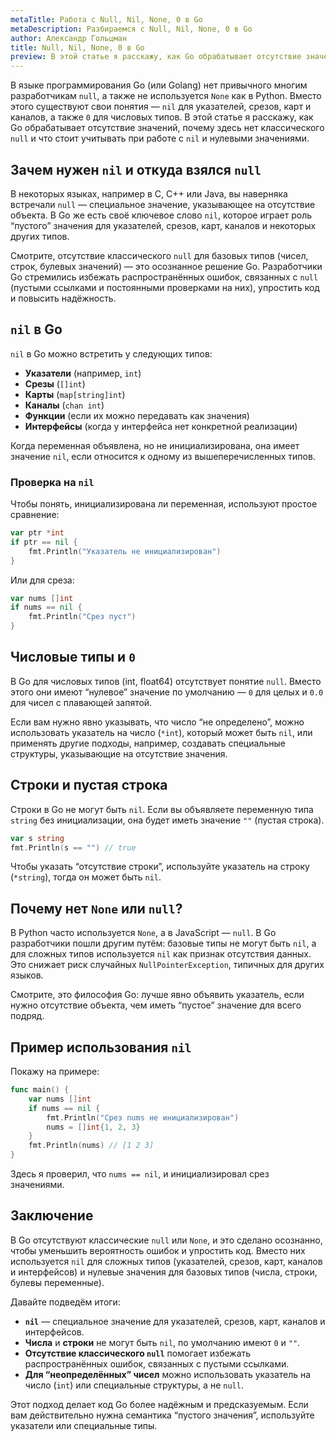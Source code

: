 ```yaml
---
metaTitle: Работа с Null, Nil, None, 0 в Go
metaDescription: Разбираемся c Null, Nil, None, 0 в Go
author: Александр Гольцман
title: Null, Nil, None, 0 в Go
preview: В этой статье я расскажу, как Go обрабатывает отсутствие значений, почему здесь нет классического null и что стоит учитывать при работе с nil и нулевыми значениями.
---
```


В языке программирования Go (или Golang) нет привычного многим разработчикам `null`, а также не используется `None` как в Python. Вместо этого существуют свои понятия — `nil` для указателей, срезов, карт и каналов, а также `0` для числовых типов. В этой статье я расскажу, как Go обрабатывает отсутствие значений, почему здесь нет классического `null` и что стоит учитывать при работе с `nil` и нулевыми значениями.

## **Зачем нужен `nil` и откуда взялся `null`**

В некоторых языках, например в C, C++ или Java, вы наверняка встречали `null` — специальное значение, указывающее на отсутствие объекта. В Go же есть своё ключевое слово `nil`, которое играет роль “пустого” значения для указателей, срезов, карт, каналов и некоторых других типов.

Смотрите, отсутствие классического `null` для базовых типов (чисел, строк, булевых значений) — это осознанное решение Go. Разработчики Go стремились избежать распространённых ошибок, связанных с `null` (пустыми ссылками и постоянными проверками на них), упростить код и повысить надёжность.

## **`nil` в Go**

`nil` в Go можно встретить у следующих типов:

- **Указатели** (например, `int`)
- **Срезы** (`[]int`)
- **Карты** (`map[string]int`)
- **Каналы** (`chan int`)
- **Функции** (если их можно передавать как значения)
- **Интерфейсы** (когда у интерфейса нет конкретной реализации)

Когда переменная объявлена, но не инициализирована, она имеет значение `nil`, если относится к одному из вышеперечисленных типов.

### **Проверка на `nil`**

Чтобы понять, инициализирована ли переменная, используют простое сравнение:

```go
var ptr *int
if ptr == nil {
    fmt.Println("Указатель не инициализирован")
}
```

Или для среза:

```go
var nums []int
if nums == nil {
    fmt.Println("Срез пуст")
}
```

## **Числовые типы и `0`**

В Go для числовых типов (int, float64) отсутствует понятие `null`. Вместо этого они имеют “нулевое” значение по умолчанию — `0` для целых и `0.0` для чисел с плавающей запятой.

Если вам нужно явно указывать, что число “не определено”, можно использовать указатель на число (`*int`), который может быть `nil`, или применять другие подходы, например, создавать специальные структуры, указывающие на отсутствие значения.

## **Строки и пустая строка**

Строки в Go не могут быть `nil`. Если вы объявляете переменную типа `string` без инициализации, она будет иметь значение `""` (пустая строка).

```go
var s string
fmt.Println(s == "") // true
```

Чтобы указать “отсутствие строки”, используйте указатель на строку (`*string`), тогда он может быть `nil`.

## **Почему нет `None` или `null`?**

В Python часто используется `None`, а в JavaScript — `null`. В Go разработчики пошли другим путём: базовые типы не могут быть `nil`, а для сложных типов используется `nil` как признак отсутствия данных. Это снижает риск случайных `NullPointerException`, типичных для других языков.

Смотрите, это философия Go: лучше явно объявить указатель, если нужно отсутствие объекта, чем иметь “пустое” значение для всего подряд.

## **Пример использования `nil`**

Покажу на примере:

```go
func main() {
    var nums []int
    if nums == nil {
        fmt.Println("Срез nums не инициализирован")
        nums = []int{1, 2, 3}
    }
    fmt.Println(nums) // [1 2 3]
}
```

Здесь я проверил, что `nums == nil`, и инициализировал срез значениями.

## **Заключение**

В Go отсутствуют классические `null` или `None`, и это сделано осознанно, чтобы уменьшить вероятность ошибок и упростить код. Вместо них используется `nil` для сложных типов (указателей, срезов, карт, каналов и интерфейсов) и нулевые значения для базовых типов (числа, строки, булевы переменные).

Давайте подведём итоги:

- **`nil`** — специальное значение для указателей, срезов, карт, каналов и интерфейсов.
- **Числа** и **строки** не могут быть `nil`, по умолчанию имеют `0` и `""`.
- **Отсутствие классического `null`** помогает избежать распространённых ошибок, связанных с пустыми ссылками.
- **Для “неопределённых” чисел** можно использовать указатель на число (`int`) или специальные структуры, а не `null`.

Этот подход делает код Go более надёжным и предсказуемым. Если вам действительно нужна семантика “пустого значения”, используйте указатели или специальные типы.

